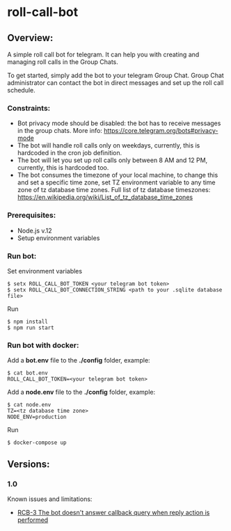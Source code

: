 # roll-call-bot
## Overview:
A simple roll call bot for telegram. It can help you with creating and managing roll calls in the Group Chats.

To get started, simply add the bot to your telegram Group Chat. Group Chat administrator can contact the bot in direct messages and set up the roll call schedule.

### Constraints:
* Bot privacy mode should be disabled: the bot has to receive messages in the group chats. More info: https://core.telegram.org/bots#privacy-mode
* The bot will handle roll calls only on weekdays, currently, this is hardcoded in the cron job definition.
* The bot will let you set up roll calls only between 8 AM and 12 PM, currently, this is hardcoded too.
* The bot consumes the timezone of your local machine, to change this and set a specific time zone, set TZ environment variable to any time zone of tz database time zones. Full list of tz database timeszones: https://en.wikipedia.org/wiki/List_of_tz_database_time_zones

### Prerequisites:
* Node.js v.12
* Setup environment variables

### Run bot:
Set environment variables
```
$ setx ROLL_CALL_BOT_TOKEN <your telegram bot token>
$ setx ROLL_CALL_BOT_CONNECTION_STRING <path to your .sqlite database file>
```

Run
```
$ npm install
$ npm run start
```

### Run bot with docker:
Add a **bot.env** file to the **./config** folder, example:
```
$ cat bot.env
ROLL_CALL_BOT_TOKEN=<your telegram bot token>
```
Add a **node.env** file to the **./config** folder, example:
```
$ cat node.env
TZ=<tz database time zone>
NODE_ENV=production
```

Run
```
$ docker-compose up
```

## Versions:
### 1.0
Known issues and limitations:
* [RCB-3 The bot doesn't answer callback query when reply action is performed](https://github.com/antonbubel/roll-call-bot/issues/3)
